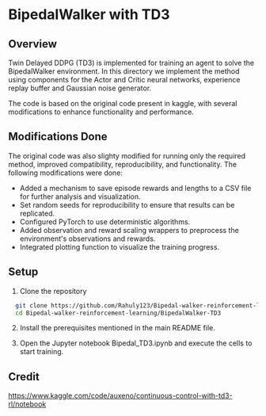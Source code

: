 
# BipedalWalker with TD3


## Overview

Twin Delayed DDPG (TD3) is implemented for training an agent to solve the BipedalWalker environment. In this directory we implement the method using components for the Actor and Critic neural networks, experience replay buffer and Gaussian noise generator.

The code is based on the original code present in kaggle, with several modifications to enhance functionality and performance.

## Modifications Done

The original code was also slighty modified for running only the required method, improved compatibility, reproducibility, and functionality. The following modifications were done:

* Added a mechanism to save episode rewards and lengths to a CSV file for further analysis and visualization.
* Set random seeds for reproducibility to ensure that results can be replicated.
* Configured PyTorch to use deterministic algorithms.
* Added observation and reward scaling wrappers to preprocess the environment's observations and rewards.
* Integrated plotting function to visualize the training progress.

## Setup

1. Clone the repository

  ```bash
    git clone https://github.com/Rahuly123/Bipedal-walker-reinforcement-learning.git
    cd Bipedal-walker-reinforcement-learning/BipedalWalker-TD3

  ```

2. Install the prerequisites mentioned in the main README file.

3. Open the Jupyter notebook Bipedal_TD3.ipynb and execute the cells to start training.



    
## Credit
https://www.kaggle.com/code/auxeno/continuous-control-with-td3-rl/notebook

